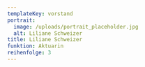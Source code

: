 ```yaml
---
templateKey: vorstand
portrait:
  image: /uploads/portrait_placeholder.jpg
  alt: Liliane Schweizer
title: Liliane Schweizer
funktion: Aktuarin
reihenfolge: 3
---
```

